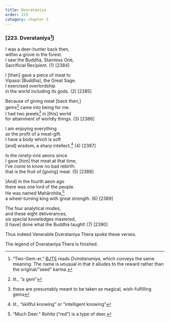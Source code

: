 ```yaml
---
title: Dverataniya
order: 223
category: chapter-3
---
```


### \[223. Dverataniya[^1]\]

I was a deer-hunter back then,  
within a grove in the forest.  
I saw the Buddha, Stainless One,  
Sacrificial Recipient. (1) \[2384\]

I \[then\] gave a piece of meat to  
Vipassi \[Buddha\], the Great Sage.  
I exercised overlordship  
in the world including its gods. (2) \[2385\]

Because of giving meat \[back then,\]  
gems[^2] came into being for me.  
I had two jewels[^3] in \[this\] world  
for attainment of worldly things. (3) \[2386\]

I am enjoying everything  
as the profit of a meat-gift.  
I have a body which is soft  
\[and\] wisdom, a sharp intellect.[^4] (4) \[2387\]

In the ninety-one aeons since  
I gave \[him\] that meat at that time,  
I’ve come to know no bad rebirth:  
that is the fruit of \[giving\] meat. (5) \[2388\]

\[And\] in the fourth aeon ago  
there was one lord of the people.  
He was named Mahārohita,[^5]  
a wheel-turning king with great strength. (6) \[2389\]

The four analytical modes,  
and these eight deliverances,  
six special knowledges mastered,  
\[I have\] done what the Buddha taught! (7) \[2390\]

Thus indeed Venerable Dverataniya Thera spoke these verses.

The legend of Dverataniya Thera is finished.

[^1]: “Two-Gem-er.” <abbr title="Buddha Jayanthi Tripitaka Series">BJTS</abbr> reads *Dviratananiya*, which conveys the same meaning. The name is unusual in that it alludes to the reward rather than the original/“seed” karma.

[^2]: lit., “a gem”

[^3]: these are presumably meant to be taken as magical, wish-fulfilling gems

[^4]: lit., “skillful knowing” or “intelligent knowing”

[^5]: “Much Deer.” *Rohita* (“red”) is a type of deer.
